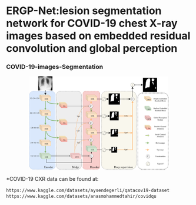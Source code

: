 # ERGP-Net:lesion segmentation network for COVID-19 chest X-ray images based on embedded residual convolution and global perception

### COVID-19-images-Segmentation
<p align="center">
  <img src="https://github.com/ThirteenYue/ERGP-Net/blob/master/ergpnet.png" width="75%" height="75%" />
</p>



*COVID-19 CXR data can be found at:

    https://www.kaggle.com/datasets/aysendegerli/qatacov19-dataset
    https://www.kaggle.com/datasets/anasmohammedtahir/covidqu
